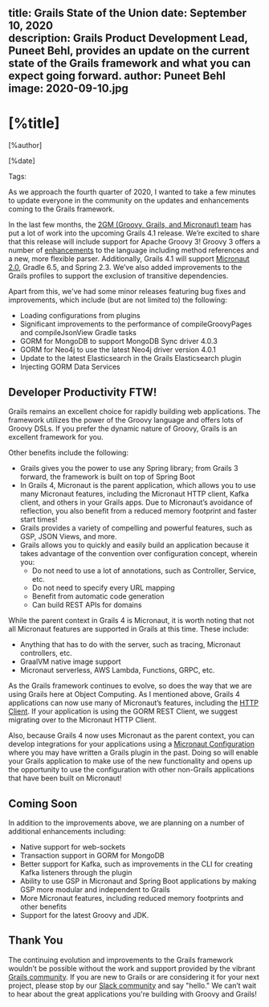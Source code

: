 title: Grails State of the Union
date: September 10, 2020   
description: Grails Product Development Lead, Puneet Behl, provides an update on the current state of the Grails framework and what you can expect going forward.
author: Puneet Behl
image: 2020-09-10.jpg   
---

# [%title]

[%author]

[%date] 

Tags: 

As we approach the fourth quarter of 2020, I wanted to take a few minutes to update everyone in the community on the updates and enhancements coming to the Grails framework. 

In the last few months, the [2GM (Groovy, Grails, and Micronaut) team](https://objectcomputing.com/products/2gm-team) has put a lot of work into the upcoming Grails 4.1 release. We’re excited to share that this release will include support for Apache Groovy 3! Groovy 3 offers a number of [enhancements](http://groovy-lang.org/releasenotes/groovy-3.0.html) to the language including method references and a new, more flexible parser. Additionally, Grails 4.1 will support [Micronaut 2.0](https://micronaut.io), Gradle 6.5, and Spring 2.3. We’ve also added improvements to the Grails profiles to support the exclusion of transitive dependencies.

Apart from this, we've had some minor releases featuring bug fixes and improvements, which include (but are not limited to) the following: 

- Loading configurations from plugins
- Significant improvements to the performance of compileGroovyPages and compileJsonView Gradle tasks
- GORM for MongoDB to support MongoDB Sync driver 4.0.3
- GORM for Neo4j to use the latest Neo4j driver version 4.0.1
- Update to the latest Elasticsearch in the Grails Elasticsearch plugin
- Injecting GORM Data Services

## Developer Productivity FTW!

Grails remains an excellent choice for rapidly building web applications. The framework utilizes the power of the Groovy language and offers lots of Groovy DSLs. If you prefer the dynamic nature of Groovy, Grails is an excellent framework for you.

Other benefits include the following:

- Grails gives you the power to use any Spring library; from Grails 3 forward, the framework is built on top of Spring Boot
- In Grails 4, Micronaut is the parent application, which allows you to use many Micronaut features, including the Micronaut HTTP client, Kafka client, and others in your Grails apps. Due to Micronaut’s avoidance of reflection, you also benefit from a reduced memory footprint and faster start times!
- Grails provides a variety of compelling and powerful features, such as GSP, JSON Views, and more.
- Grails allows you to quickly and easily build an application because it takes advantage of the convention over configuration concept, wherein you:
    - Do not need to use a lot of annotations, such as Controller, Service, etc.
    - Do not need to specify every URL mapping
    - Benefit from automatic code generation
    - Can build REST APIs for domains

While the parent context in Grails 4 is Micronaut, it is worth noting that not all Micronaut features are supported in Grails at this time.  These include:

- Anything that has to do with the server, such as tracing, Micronaut controllers, etc.
- GraalVM native image support
- Micronaut serverless, AWS Lambda, Functions, GRPC, etc.

As the Grails framework continues to evolve, so does the way that we are using Grails here at Object Computing. As I mentioned above, Grails 4 applications can now use many of Micronaut’s features, including the [HTTP Client](https://docs.micronaut.io/latest/guide/index.html#httpClient). If your application is using the GORM REST Client, we suggest migrating over to the Micronaut HTTP Client. 

Also, because Grails 4 now uses Micronaut as the parent context, you can develop integrations for your applications using a [Micronaut Configuration](https://docs.micronaut.io/latest/guide/index.html#configurations) where you may have written a Grails plugin in the past. Doing so will enable your Grails application to make use of the new functionality and opens up the opportunity to use the configuration with other non-Grails applications that have been built on Micronaut!

## Coming Soon

In addition to the improvements above, we are planning on a number of additional enhancements including:

- Native support for web-sockets
- Transaction support in GORM for MongoDB
- Better support for Kafka, such as improvements in the CLI for creating Kafka listeners through the plugin
- Ability to use GSP in Micronaut and Spring Boot applications by making GSP more modular and independent to Grails
- More Micronaut features, including reduced memory footprints and other benefits 
- Support for the latest Groovy and JDK.

## Thank You
The continuing evolution and improvements to the Grails framework wouldn’t be possible without the work and support provided by the vibrant [Grails community](https://grails.org/community.html). If you are new to Grails or are considering it for your next project, please stop by our [Slack community](https://grails-slack.cfapps.io/) and say "hello." We can’t wait to hear about the great applications you're building with Groovy and Grails! 
